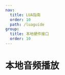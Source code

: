 ```yaml
---
nav:
  title: LUA指南
  order: 10
  path: /luaguide
group:
  title: 本地硬件接口
  order: 10
---
```


# 本地音频播放
